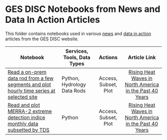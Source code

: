 # GES DISC Notebooks from News and Data In Action Articles

This folder contains notebooks used in various [news](https://disc.gsfc.nasa.gov/information/news?page=1) and [data in action](https://disc.gsfc.nasa.gov/information/data-in-action?page=1) articles from the GES DISC website.

| Notebook  | Services, Tools, Data Types | Actions | Article Link |
| ------------- |-------------|:-------------:|:-------------:|
|[Read a on-prem data rod from a few segments and plot hourly time series at selected site](datarod_NLDAS_hourly_timeseries_segments_final.ipynb) | Python, Hydrology Data Rods | Access, Subset, Plot | [Rising Heat Waves in North America in the Past 40 Years](https://disc.gsfc.nasa.gov/information/news?title=Rising%20Heat%20Waves%20in%20North%20America%20in%20the%20Past%2040%20Years)
|[Read and plot MERRA-2 extreme detection indice monthly data subsetted by TDS ](TDS_MERRA2_Extreme_Monthly_shape_final.ipynb) | Python | Access, Subset, Plot | [Rising Heat Waves in North America in the Past 40 Years](https://disc.gsfc.nasa.gov/information/news?title=Rising%20Heat%20Waves%20in%20North%20America%20in%20the%20Past%2040%20Years)